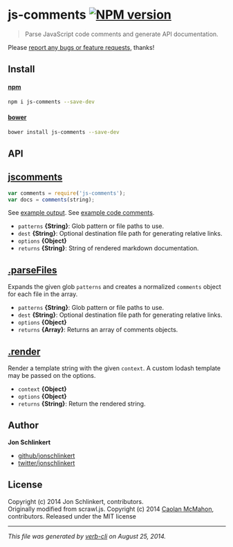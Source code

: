 # js-comments [![NPM version](https://badge.fury.io/js/js-comments.png)](http://badge.fury.io/js/js-comments)

> Parse JavaScript code comments and generate API documentation.

Please [report any bugs or feature requests](https://github.com/jonschlinkert/js-comments/issues/new), thanks!

## Install

#### [npm](npmjs.org)

```bash
npm i js-comments --save-dev
```

#### [bower](https://github.com/bower/bower)

```bash
bower install js-comments --save-dev
```

## API
## [jscomments](index.js#L43)

```js
var comments = require('js-comments');
var docs = comments(string);
```
See [example output](./test/actual/comments.json).
See [example code comments](./index.js).

* `patterns` **{String}**: Glob pattern or file paths to use.  
* `dest` **{String}**: Optional destination file path for generating relative links.  
* `options` **{Object}**  
* `returns` **{String}**: String of rendered markdown documentation.  



## [.parseFiles](index.js#L60)

Expands the given glob `patterns` and creates a normalized
`comments` object for each file in the array.

* `patterns` **{String}**: Glob pattern or file paths to use.  
* `dest` **{String}**: Optional destination file path for generating relative links.  
* `options` **{Object}**  
* `returns` **{Array}**: Returns an array of comments objects.  



## [.render](index.js#L89)

Render a template string with the given `context`. A
custom lodash template may be passed on the options.

* `context` **{Object}**  
* `options` **{Object}**  
* `returns` **{String}**: Return the rendered string.

## Author

**Jon Schlinkert**

+ [github/jonschlinkert](https://github.com/jonschlinkert)
+ [twitter/jonschlinkert](http://twitter.com/jonschlinkert)

## License

Copyright (c) 2014 Jon Schlinkert, contributors.  
Originally modified from scrawl.js. Copyright (c) 2014 [Caolan McMahon](https://github.com/caolan), contributors.
Released under the MIT license

***

_This file was generated by [verb-cli](https://github.com/assemble/verb-cli) on August 25, 2014._